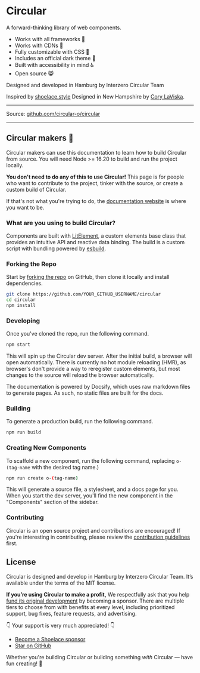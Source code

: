 # Circular

A forward-thinking library of web components.

- Works with all frameworks 🧩
- Works with CDNs 🚛
- Fully customizable with CSS 🎨
- Includes an official dark theme 🌛
- Built with accessibility in mind ♿️
- Open source 😸

Designed and developed in Hamburg by Interzero Circular Team

Inspired by [shoelace.style](https://shoelace.style)
Designed in New Hampshire by [Cory LaViska](https://twitter.com/claviska).

---

<!-- Documentation: [shoelace.style](https://shoelace.style) -->

Source: [github.com/circular-o/circular](https://github.com/circular-o/circular)

<!-- Twitter: [@shoelace_style](https://twitter.com/shoelace_style) -->

---

## Circular makers 🥾

Circular makers can use this documentation to learn how to build Circular from source. You will need Node >= 16.20 to build and run the project locally.

**You don't need to do any of this to use Circular!** This page is for people who want to contribute to the project, tinker with the source, or create a custom build of Circular.

If that's not what you're trying to do, the [documentation website](https://circular.interzero.de) is where you want to be.

### What are you using to build Circular?

Components are built with [LitElement](https://lit-element.polymer-project.org/), a custom elements base class that provides an intuitive API and reactive data binding. The build is a custom script with bundling powered by [esbuild](https://esbuild.github.io/).

### Forking the Repo

Start by [forking the repo](https://github.com/circular-o/circular/fork) on GitHub, then clone it locally and install dependencies.

```bash
git clone https://github.com/YOUR_GITHUB_USERNAME/circular
cd circular
npm install
```

### Developing

Once you've cloned the repo, run the following command.

```bash
npm start
```

This will spin up the Circular dev server. After the initial build, a browser will open automatically. There is currently no hot module reloading (HMR), as browser's don't provide a way to reregister custom elements, but most changes to the source will reload the browser automatically.

The documentation is powered by Docsify, which uses raw markdown files to generate pages. As such, no static files are built for the docs.

### Building

To generate a production build, run the following command.

```bash
npm run build
```

### Creating New Components

To scaffold a new component, run the following command, replacing `o-(tag-name` with the desired tag name.)

```bash
npm run create o-(tag-name)
```

This will generate a source file, a stylesheet, and a docs page for you. When you start the dev server, you'll find the new component in the "Components" section of the sidebar.

### Contributing

Circular is an open source project and contributions are encouraged! If you're interesting in contributing, please review the [contribution guidelines](CONTRIBUTING.md) first.

## License

Circular is designed and develop in Hamburg by Interzero Circular Team. It’s available under the terms of the MIT license.

**If you’re using Circular to make a profit,** We respectfully ask that you help [fund its original development](https://github.com/sponsors/claviska) by becoming a sponsor. There are multiple tiers to choose from with benefits at every level, including prioritized support, bug fixes, feature requests, and advertising.

👇 Your support is very much appreciated! 👇

- [Become a Shoelace sponsor](https://github.com/sponsors/claviska)
- [Star on GitHub](https://github.com/circular-o/circular/stargazers)
<!-- - [Follow on Twitter](https://twitter.com/shoelace_style) -->

Whether you're building Circular or building something _with_ Circular — have fun creating! 🥾

